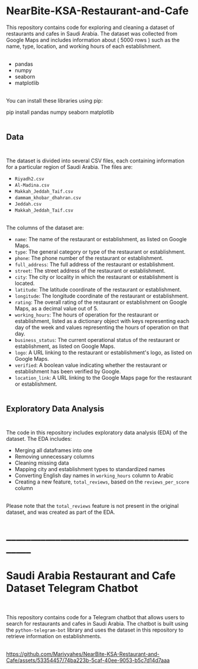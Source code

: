 # NearBite-KSA-Restaurant-and-Cafe
This repository contains code for exploring and cleaning a dataset of restaurants and cafes in Saudi Arabia. The dataset was collected from Google Maps and includes information about ( 5000 rows ) such as the name, type, location, and working hours of each establishment. <br> <br>

- pandas <br>
- numpy <br>
- seaborn <br>
- matplotlib <br><br>

You can install these libraries using pip: <br>

pip install pandas numpy seaborn matplotlib <br><br>

## Data <br><br>

The dataset is divided into several CSV files, each containing information for a particular region of Saudi Arabia. The files are: <br>

- `Riyadh2.csv` <br>
- `Al-Madina.csv` <br>
- `Makkah_Jeddah_Taif.csv` <br>
- `dammam_khobar_dhahran.csv` <br>
- `Jeddah.csv` <br>
- `Makkah_Jeddah_Taif.csv` <br><br>

The columns of the dataset are: <br>

- `name`: The name of the restaurant or establishment, as listed on Google Maps. <br>
- `type`: The general category or type of the restaurant or establishment. <br>
- `phone`: The phone number of the restaurant or establishment. <br>
- `full_address`: The full address of the restaurant or establishment. <br>
- `street`: The street address of the restaurant or establishment. <br>
- `city`: The city or locality in which the restaurant or establishment is located. <br>
- `latitude`: The latitude coordinate of the restaurant or establishment. <br>
- `longitude`: The longitude coordinate of the restaurant or establishment. <br>
- `rating`: The overall rating of the restaurant or establishment on Google Maps, as a decimal value out of 5. <br>
- `working_hours`: The hours of operation for the restaurant or establishment, listed as a dictionary object with keys representing each day of the week and values representing the hours of operation on that day. <br>
- `business_status`: The current operational status of the restaurant or establishment, as listed on Google Maps. <br>
- `logo`: A URL linking to the restaurant or establishment's logo, as listed on Google Maps. <br>
- `verified`: A boolean value indicating whether the restaurant or establishment has been verified by Google. <br>
- `location_link`: A URL linking to the Google Maps page for the restaurant or establishment. <br><br>

## Exploratory Data Analysis <br><br>

The code in this repository includes exploratory data analysis (EDA) of the dataset. The EDA includes: <br>

- Merging all dataframes into one <br>
- Removing unnecessary columns <br>
- Cleaning missing data <br>
- Mapping city and establishment types to standardized names <br>
- Converting English day names in `working_hours` column to Arabic <br>
- Creating a new feature, `total_reviews`, based on the `reviews_per_score` column <br><br>

Please note that the `total_reviews` feature is not present in the original dataset, and was created as part of the EDA.

# __________________________________________

# Saudi Arabia Restaurant and Cafe Dataset Telegram Chatbot <br><br>

This repository contains code for a Telegram chatbot that allows users to search for restaurants and cafes in Saudi Arabia. The chatbot is built using the `python-telegram-bot` library and uses the dataset in this repository to retrieve information on establishments. <br><br>

https://github.com/Mariyyahes/NearBite-KSA-Restaurant-and-Cafe/assets/53354457/74ba223b-5caf-40ee-9053-b5c7d14d7aaa
